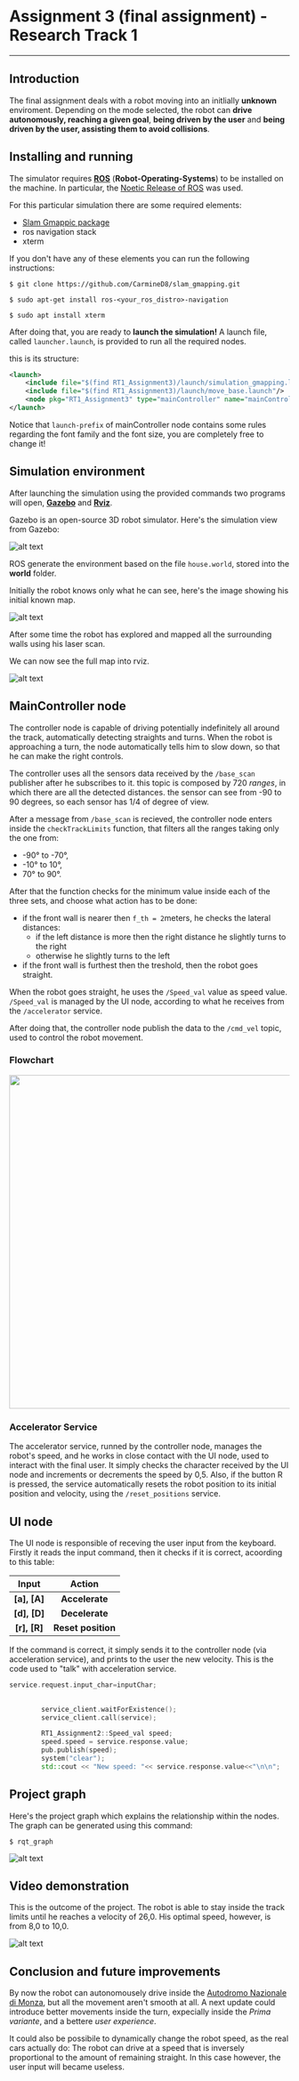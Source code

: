 Assignment 3 (final assignment) - Research Track 1 
================================

-----------------------

Introduction
------------

The final assignment deals with a robot moving into an initlially __unknown__ enviroment. Depending on the mode selected, the robot can __drive autonomously, reaching a given goal__, __being driven by the user__ and __being driven by the user, assisting them to avoid collisions__.

Installing and running
----------------------

The simulator requires [__ROS__](http://wiki.ros.org) (__Robot-Operating-Systems__) to be installed on the machine. In particular, the [Noetic Release of ROS](http://wiki.ros.org/noetic/Installation) was used.

For this particular simulation there are some required elements:
* [Slam Gmappic package](https://github.com/CarmineD8/slam_gmapping)
* ros navigation stack
* xterm

If you don't have any of these elements you can run the following instructions:

```console
$ git clone https://github.com/CarmineD8/slam_gmapping.git
```
```console
$ sudo apt-get install ros-<your_ros_distro>-navigation
```
```console
$ sudo apt install xterm
```
After doing that, you are ready to __launch the simulation!__
A launch file, called `launcher.launch`, is provided to run all the required nodes.

this is its structure:

```xml
<launch>
    <include file="$(find RT1_Assignment3)/launch/simulation_gmapping.launch"/>
    <include file="$(find RT1_Assignment3)/launch/move_base.launch"/>
    <node pkg="RT1_Assignment3" type="mainController" name="mainController" output="screen" required="true" launch-prefix="xterm -fa 'Monospace' -fs 11 -e"/>
</launch>
```

Notice that `launch-prefix` of mainController node contains some rules regarding the font family and the font size, you are completely free to change it!

Simulation environment
---------

After launching the simulation using the provided commands two programs will open, [__Gazebo__](http://gazebosim.org/) and [__Rviz__](http://wiki.ros.org/rviz).

Gazebo is an open-source 3D robot simulator. Here's the simulation view from Gazebo:

![alt text](https://github.com/marcomacchia99/RT1_Assignment3/blob/noetic/assets/gazebo1.jpg)

ROS generate the environment based on the file `house.world`, stored into the __world__ folder.

Initially the robot knows only what he can see, here's the image showing his initial known map.

![alt text](https://github.com/marcomacchia99/RT1_Assignment3/blob/noetic/assets/rviz1.png)

After some time the robot has explored and mapped all the surrounding walls using his laser scan.

We can now see the full map into rviz.

![alt text](https://github.com/marcomacchia99/RT1_Assignment3/blob/noetic/assets/rviz2.png)

MainController node
--------------

The controller node is capable of driving potentially indefinitely all around the track, automatically detecting straights and turns. When the robot is approaching a turn, the node automatically tells him to slow down, so that he can make the right controls.

The controller uses all the sensors data received by the `/base_scan` publisher after he subscribes to it. this topic is composed by 720 _ranges_, in which there are all the detected distances. the sensor can see from -90 to 90 degrees, so each sensor has 1/4 of degree of view.

After a message from `/base_scan` is recieved, the controller node enters inside the `checkTrackLimits` function, that filters all the ranges taking only the one from:
* -90° to -70°, 
* -10° to 10°,
* 70° to 90°. 

After that the function checks for the minimum value inside each of the three sets, and choose what action has to be done:

* if the front wall is nearer then `f_th = 2`meters, he checks the lateral distances:
  * if the left distance is more then the right distance he slightly turns to the right
  * otherwise he slightly turns to the left
* if the front wall is furthest then the treshold, then the robot goes straight.


When the robot goes straight, he uses the `/Speed_val` value as speed value. `/Speed_val` is managed by the UI node, according to what he receives from the `/accelerator` service. 

After doing that, the controller node publish the data to the `/cmd_vel` topic, used to control the robot movement.

### Flowchart ###

<image src="https://github.com/marcomacchia99/RT1_Assignment2/blob/main/assets/diagram.png" width="600px">


### Accelerator Service ###

The accelerator service,  runned by the controller node,  manages the robot's speed, and he works in close contact with the UI node, used to interact with the final user. It simply checks the character received by the UI node and increments or decrements the speed by 0,5. Also, if the button R is pressed, the service automatically resets the robot position to its initial position and velocity, using the `/reset_positions` service.

UI node
------

The UI node is responsible of receving the user input from the keyboard. Firstly it reads the input command, then it checks if it is correct, acoording to this table:

<center>

| Input | Action |
|:--------:|:----------:|
|__[a], [A]__|__Accelerate__|
|__[d], [D]__|__Decelerate__|
|__[r], [R]__|__Reset position__|

</center>

If the command is correct, it simply sends it to the controller node (via acceleration service), and prints to the user the new velocity.
This is the code used to "talk" with acceleration service.

```cpp
service.request.input_char=inputChar;
        

        service_client.waitForExistence();
        service_client.call(service);

        RT1_Assignment2::Speed_val speed;
        speed.speed = service.response.value;
        pub.publish(speed);
        system("clear");
        std::cout << "New speed: "<< service.response.value<<"\n\n";
```

Project graph
-------------------
 
Here's the project graph which explains the relationship within the nodes.
The graph can be generated using this command:
 
```console
$ rqt_graph
``` 

![alt text](https://github.com/marcomacchia99/RT1_Assignment2/blob/main/assets/graph.png)

Video demonstration
-------------------
 
This is the outcome of the project. The robot is able to stay inside the track limits until he reaches a velocity of 26,0. His optimal speed, however, is from 8,0 to 10,0.

![alt text](https://github.com/marcomacchia99/RT1_Assignment2/blob/main/assets/video.gif)
 
Conclusion and future improvements
-------------------
By now the robot can autonomousely drive inside the [Autodromo Nazionale di Monza](https://www.monzanet.it/), but all the movement aren't smooth at all.
A next update could introduce better movements inside the turn, expecially inside the _Prima variante_, and a bettere _user experience_.

It could also be possibile to dynamically change the robot speed, as the real cars actually do: The robot can drive at a speed that is inversely proportional to the amount of remaining straight. In this case however, the user input will became useless.

